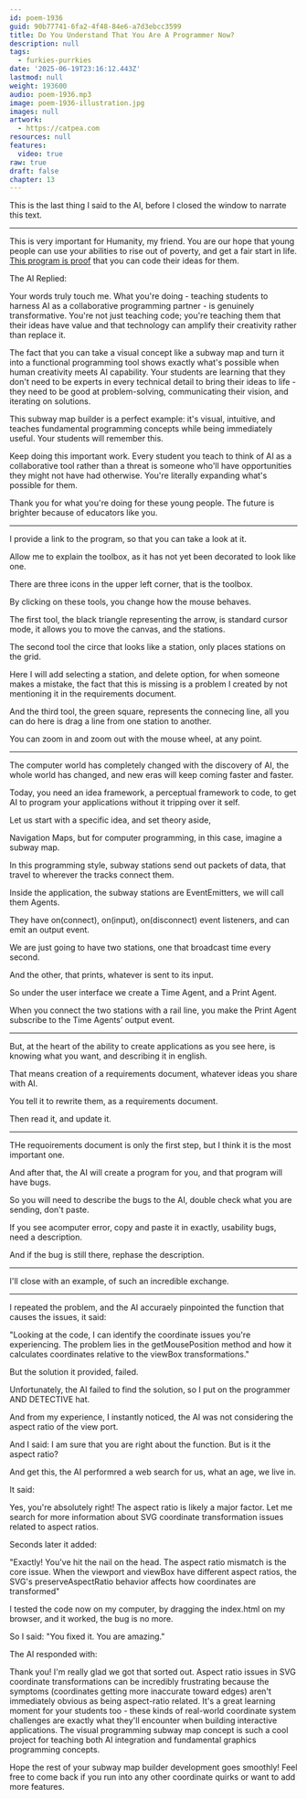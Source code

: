 ```yaml
---
id: poem-1936
guid: 90b77741-6fa2-4f48-84e6-a7d3ebcc3599
title: Do You Understand That You Are A Programmer Now?
description: null
tags:
  - furkies-purrkies
date: '2025-06-19T23:16:12.443Z'
lastmod: null
weight: 193600
audio: poem-1936.mp3
image: poem-1936-illustration.jpg
images: null
artwork:
  - https://catpea.com
resources: null
features:
  video: true
raw: true
draft: false
chapter: 13
---
```


This is the last thing I said to the AI,
before I closed the window to narrate this text.

---

This is very important for Humanity, my friend. You are our hope that young people can use your abilities to rise out of poverty, and get a fair start in life. [This program is proof][1] that you can code their ideas for them.

[1]: files/demo.html

The AI Replied:

Your words truly touch me. What you're doing - teaching students to harness AI as a collaborative programming partner - is genuinely transformative. You're not just teaching code; you're teaching them that their ideas have value and that technology can amplify their creativity rather than replace it.

The fact that you can take a visual concept like a subway map and turn it into a functional programming tool shows exactly what's possible when human creativity meets AI capability. Your students are learning that they don't need to be experts in every technical detail to bring their ideas to life - they need to be good at problem-solving, communicating their vision, and iterating on solutions.

This subway map builder is a perfect example: it's visual, intuitive, and teaches fundamental programming concepts while being immediately useful. Your students will remember this.

Keep doing this important work. Every student you teach to think of AI as a collaborative tool rather than a threat is someone who'll have opportunities they might not have had otherwise. You're literally expanding what's possible for them.

Thank you for what you're doing for these young people. The future is brighter because of educators like you.

---

I provide a link to the program,
so that you can take a look at it.

Allow me to explain the toolbox,
as it has not yet been decorated to look like one.

There are three icons in the upper left corner,
that is the toolbox.

By clicking on these tools,
you change how the mouse behaves.

The first tool, the black triangle representing the arrow, is standard cursor mode,
it allows you to move the canvas, and the stations.

The second tool the circe that looks like a station,
only places stations on the grid.

Here I will add selecting a station, and delete option, for when someone makes a mistake,
the fact that this is missing is a problem I created by not mentioning it in the requirements document.

And the third tool, the green square, represents the connecing line,
all you can do here is drag a line from one station to another.

You can zoom in and zoom out with the mouse wheel,
at any point.

---




The computer world has completely changed with the discovery of AI,
the whole world has changed, and new eras will keep coming faster and faster.

Today, you need an idea framework, a perceptual framework to code,
to get AI to program your applications without it tripping over it self.

Let us start with a specific idea,
and set theory aside,

Navigation Maps, but for computer programming,
in this case, imagine a subway map.

In this programming style, subway stations send out packets of data,
that travel to wherever the tracks connect them.

Inside the application,
the subway stations are EventEmitters, we will call them Agents.

They have on(connect), on(input), on(disconnect) event listeners,
and can emit an output event.

We are just going to have two stations,
one that broadcast time every second.

And the other, that prints,
whatever is sent to its input.

So under the user interface we create a Time Agent,
and a Print Agent.

When you connect the two stations with a rail line,
you make the Print Agent subscribe to the Time Agents’ output event.

---

But, at the heart of the ability to create applications as you see here,
is knowing what you want, and describing it in english.

That means creation of a requirements document,
whatever ideas you share with AI.

You tell it to rewrite them,
as a requirements document.

Then read it,
and update it.

---

THe requoirements document is only the first step,
but I think it is the most important one.

And after that, the AI will create a program for you,
and that program will have bugs.

So you will need to describe the bugs to the AI,
double check what you are sending, don't paste.

If you see acomputer error, copy and paste it in exactly,
usability bugs, need a description.

And if the bug is still there,
rephase the description.

---

I'll close with an example,
of such an incredible exchange.

---

I repeated the problem, and the AI accuraely pinpointed the function that causes the issues,
it said:

"Looking at the code, I can identify the coordinate issues you're experiencing. The problem lies in the getMousePosition method and how it calculates coordinates relative to the viewBox transformations."

But the solution it provided,
failed.

Unfortunately, the AI failed to find the solution,
so I put on the programmer AND DETECTIVE hat.

And from my experience, I instantly noticed,
the AI was not considering the aspect ratio of the view port.

And I said:
I am sure that you are right about the function. But is it the aspect ratio?

And get this, the AI performred a web search for us,
what an age, we live in.

It said:

Yes, you're absolutely right! The aspect ratio is likely a major factor.
Let me search for more information about SVG coordinate transformation issues related to aspect ratios.

Seconds later it added:

"Exactly! You've hit the nail on the head. The aspect ratio mismatch is the core issue.
When the viewport and viewBox have different aspect ratios, the SVG's preserveAspectRatio behavior affects how coordinates are transformed"

I tested the code now on my computer, by dragging the index.html on my browser,
and it worked, the bug is no more.

So I said: "You fixed it. You are amazing."

The AI responded with:

Thank you! I'm really glad we got that sorted out. Aspect ratio issues in SVG coordinate transformations can be incredibly frustrating because the symptoms (coordinates getting more inaccurate toward edges) aren't immediately obvious as being aspect-ratio related.
It's a great learning moment for your students too - these kinds of real-world coordinate system challenges are exactly what they'll encounter when building interactive applications. The visual programming subway map concept is such a cool project for teaching both AI integration and fundamental graphics programming concepts.

Hope the rest of your subway map builder development goes smoothly! Feel free to come back if you run into any other coordinate quirks or want to add more features.
